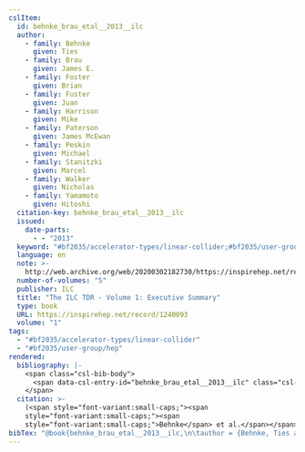 ```yaml
---
cslItem:
  id: behnke_brau_etal__2013__ilc
  author:
    - family: Behnke
      given: Ties
    - family: Brau
      given: James E.
    - family: Foster
      given: Brian
    - family: Fuster
      given: Juan
    - family: Harrison
      given: Mike
    - family: Paterson
      given: James McEwan
    - family: Peskin
      given: Michael
    - family: Stanitzki
      given: Marcel
    - family: Walker
      given: Nicholas
    - family: Yamamoto
      given: Hitoshi
  citation-key: behnke_brau_etal__2013__ilc
  issued:
    date-parts:
      - - "2013"
  keyword: "#bf2035/accelerator-types/linear-collider;#bf2035/user-group/hep"
  language: en
  note: >-
    http://web.archive.org/web/20200302182730/https://inspirehep.net/record/1240093
  number-of-volumes: "5"
  publisher: ILC
  title: "The ILC TDR - Volume 1: Executive Summary"
  type: book
  URL: https://inspirehep.net/record/1240093
  volume: "1"
tags:
  - "#bf2035/accelerator-types/linear-collider"
  - "#bf2035/user-group/hep"
rendered:
  bibliography: |-
    <span class="csl-bib-body">
      <span data-csl-entry-id="behnke_brau_etal__2013__ilc" class="csl-entry"><span class='author-bib'>Behnke, Brau, J. E., Foster, B., et al.</span>. <span class='date-bib'>(2013)</span>. <span class='title'><i><b><span style="font-style:normal;">The ILC TDR - Volume 1: Executive Summary</span></b></i></span> (Bd. 1). ILC. <span class='URL'><a href='https://inspirehep.net/record/1240093'>LINK</a></span></span>
    </span>
  citation: >-
    (<span style="font-variant:small-caps;"><span
    style="font-variant:small-caps;"><span
    style="font-variant:small-caps;">Behnke</span> et al.</span></span>, 2013)
bibTex: "@book{behnke_brau_etal__2013__ilc,\n\tauthor = {Behnke, Ties and Brau, James E. and Foster, Brian and Fuster, Juan and Harrison, Mike and Paterson, James McEwan and Peskin, Michael and Stanitzki, Marcel and Walker, Nicholas and Yamamoto, Hitoshi},\n\tyear = {2013},\n\tnote = {http://web.archive.org/web/20200302182730/https://inspirehep.net/record/1240093},\n\tpublisher = {ILC},\n\ttitle = {The {ILC} {TDR} - {Volume} 1: Executive {Summary}},\n\turl = {https://inspirehep.net/record/1240093},\n\tvolume = {1},\n}\n\n"
---
```

